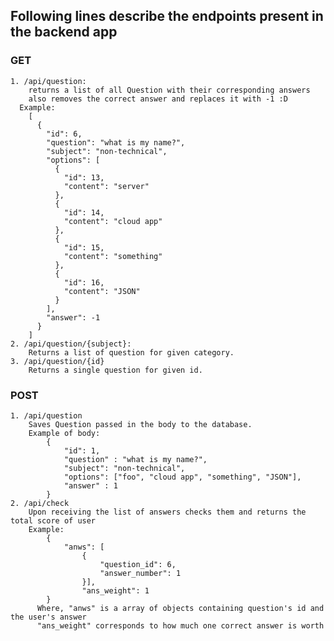 ## Following lines describe the endpoints present in the backend app

  ### GET
  
    1. /api/question:
        returns a list of all Question with their corresponding answers
        also removes the correct answer and replaces it with -1 :D
      Example:
        [
          {
            "id": 6,
            "question": "what is my name?",
            "subject": "non-technical",
            "options": [
              {
                "id": 13,
                "content": "server"
              },
              {
                "id": 14,
                "content": "cloud app"
              },
              {
                "id": 15,
                "content": "something"
              },
              {
                "id": 16,
                "content": "JSON"
              }
            ],
            "answer": -1
          }
        ]
    2. /api/question/{subject}:
        Returns a list of question for given category.
    3. /api/question/{id}
        Returns a single question for given id.
  ### POST
  
    1. /api/question
        Saves Question passed in the body to the database.
        Example of body:
            {
            	"id": 1,
            	"question" : "what is my name?",
            	"subject": "non-technical",
            	"options": ["foo", "cloud app", "something", "JSON"],
            	"answer" : 1
            }
    2. /api/check
        Upon receiving the list of answers checks them and returns the total score of user
        Example: 
            {
            	"anws": [
            		{
            			"question_id": 6,
            			"answer_number": 1
            		}],
            		"ans_weight": 1
            }
          Where, "anws" is a array of objects containing question's id and the user's answer
          "ans_weight" corresponds to how much one correct answer is worth
